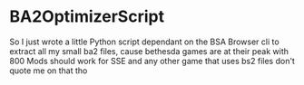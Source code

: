 # BA2OptimizerScript
So I just wrote a little Python script dependant on the BSA Browser cli to extract all my small ba2 files, cause bethesda games are at their peak with 800 Mods should work for SSE and any other game that uses bs2 files don't quote me on that tho
